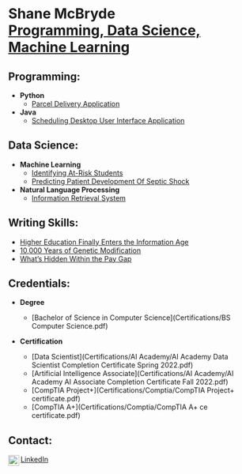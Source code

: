 <h1>Shane McBryde <br/><a href="https://github.com/shanemcbryde">Programming, Data Science, Machine Learning</a></h1>

<h2>Programming:</h2>

- <b>Python</b>
  - [Parcel Delivery Application](https://github.com/shanemcbryde/parcelservice.git)
- <b>Java</b>
  - [Scheduling Desktop User Interface Application](https://github.com/shanemcbryde/schedulingsystem.git)

<h2>Data Science:</h2>

- <b>Machine Learning</b>
  - [Identifying At-Risk Students](https://github.com/shanemcbryde)
  - [Predicting Patient Development Of Septic Shock](https://github.com/shanemcbryde)
- <b>Natural Language Processing</b>
  - [Information Retrieval System](https://github.com/shanemcbryde)

<h2>Writing Skills:</h2>

- [Higher Education Finally Enters the Information Age](https://github.com/shanemcbryde/highereducation.git)
- [10,000 Years of Genetic Modification](https://github.com/shanemcbryde/gmo.git)
- [What’s Hidden Within the Pay Gap](https://github.com/shanemcbryde/paygap.git)

<h2>Credentials:</h2>

- <b>Degree</b>
  - [Bachelor of Science in Computer Science](Certifications/BS Computer Science.pdf)

- <b>Certification</b>
  - [Data Scientist](Certifications/AI Academy/AI Academy Data Scientist Completion Certificate Spring 2022.pdf)
  - [Artificial Intelligence Associate](Certifications/AI Academy/AI Academy AI Associate Completion Certificate Fall 2022.pdf)
  - [CompTIA Project+](Certifications/Comptia/CompTIA Project+ certificate.pdf)
  - [CompTIA A+](Certifications/Comptia/CompTIA A+ ce certificate.pdf)

<h2>Contact:</h2>

[LinkedIn](https://www.linkedin.com/in/shanekmcbryde/)
[<img align="left" alt="ShaneMcBryde | LinkedIn" width="22px" src="https://cdn.jsdelivr.net/npm/simple-icons@v3/icons/linkedin.svg" />][linkedin]

[linkedin]: https://www.linkedin.com/in/shanekmcbryde

<!--
**shanemcbryde/shanemcbryde** is a ✨ _special_ ✨ repository because its `README.md` (this file) appears on your GitHub profile.

Here are some ideas to get you started:

- 🔭 I’m currently working on ...
- 🌱 I’m currently learning ...
- 👯 I’m looking to collaborate on ...
- 🤔 I’m looking for help with ...
- 💬 Ask me about ...
- 📫 How to reach me: ...
- 😄 Pronouns: ...
- ⚡ Fun fact: ...
-->
